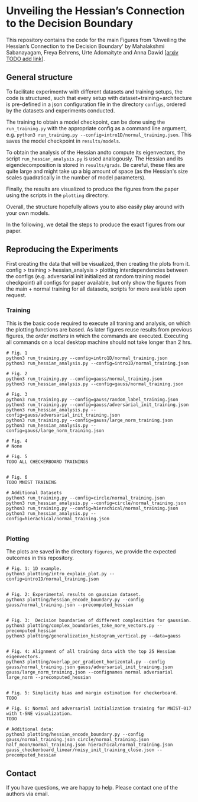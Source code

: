 # Unveiling the Hessian’s Connection to the Decision Boundary



This repository contains the code for the main Figures from 'Unveiling the Hessian’s Connection
to the Decision Boundary' by Mahalakshmi Sabanayagam, Freya Behrens, Urte Adomaityte and Anna Dawid [[arxiv TODO add link](XYZ)].

## General structure

To facilitate experimentw with different datasets and training setups, the code is structured, such that every setup with dataset+training+architecture is pre-defined in a json configuration file in the directory `configs`, ordered by the datasets and experiments conducted.

The training to obtain a model checkpoint, can be done using the `run_training.py` with the appropriate config as a command line argument, e.g. `python3 run_training.py --config=intro1D/normal_training.json`. This saves the model checkpoint in `results/models`.

To obtain the analysis of the Hessian andto compute its eigenvectors, the script `run_hessian_analysis.py` is used analogously. The Hessian and its eigendecomposition is stored in `results/grads`. Be careful, these files are quite large and might take up a big amount of space (as the Hessian's size scales quadratically in the number of model parameters).

Finally, the results are visualized to produce the figures from the paper using the scripts in the `plotting` directory.

Overall, the structure hopefully allows you to also easily play around with your own models.

In the following, we detail the steps to produce the exact figures from our paper.

## Reproducing the Experiments

First creating the data that will be visualized, then creating the plots from it.
config > training > hessian_analysis > plotting
interdependencies between the configs (e.g. adversarial init initialized at random training model checkpoint)
all configs for paper available, but only show the figures from the main + normal training for all datasets, scripts for more available upon request. 

### Training

This is the basic code required to execute all traning and analysis, on which the plotting functions are based. As later figures reuse results from previous figures, the *order matters* in which the commands are executed.
Executing all commands on a local desktop machine should not take longer than 2 hrs.

```
# Fig. 1
python3 run_training.py --config=intro1D/normal_training.json
python3 run_hessian_analysis.py --config=intro1D/normal_training.json

# Fig. 2
python3 run_training.py --config=gauss/normal_training.json
python3 run_hessian_analysis.py --config=gauss/normal_training.json

# Fig. 3
python3 run_training.py --config=gauss/random_label_training.json
python3 run_training.py --config=gauss/adversarial_init_training.json
python3 run_hessian_analysis.py --config=gauss/adversarial_init_training.json
python3 run_training.py --config=gauss/large_norm_training.json
python3 run_hessian_analysis.py --config=gauss/large_norm_training.json

# Fig. 4
# None

# Fig. 5
TODO ALL CHECKERBOARD TRAININGS


# Fig. 6
TODO MNIST TRAINING

# Additional Datasets
python3 run_training.py --config=circle/normal_training.json
python3 run_hessian_analysis.py --config=circle/normal_training.json
python3 run_training.py --config=hierachical/normal_training.json
python3 run_hessian_analysis.py --config=hierachical/normal_training.json


```

### Plotting

The plots are saved in the directory `figures`, we provide the expected outcomes in this repository.

```
# Fig. 1: 1D example.
python3 plotting/intro_explain_plot.py --config=intro1D/normal_training.json 


# Fig. 2: Experimental results on gaussian dataset.
python3 plotting/hessian_encode_boundary.py --config gauss/normal_training.json --precomputed_hessian


# Fig. 3:  Decision boundaries of different complexities for gaussian.
python3 plotting/complex_boundaries_take_more_vectors.py --precomputed_hessian
python3 plotting/generalization_histogram_vertical.py --data=gauss


# Fig. 4: Alignment of all training data with the top 25 Hessian eigenvectors.
python3 plotting/overlap_per_gradient_horizontal.py --config gauss/normal_training.json gauss/adversarial_init_training.json gauss/large_norm_training.json --confignames normal adversarial large_norm --precomputed_hessian


# Fig. 5: Simplicity bias and margin estimation for checkerboard. 
TODO

# Fig. 6: Normal and adversarial initialization training for MNIST-017 with t-SNE visualization.
TODO

# Additional data:
python3 plotting/hessian_encode_boundary.py --config gauss/normal_training.json circle/normal_training.json half_moon/normal_training.json hierachical/normal_training.json gauss_checkerboard_linear/noisy_init_training_close.json --precomputed_hessian 

```


## Contact

If you have questions, we are happy to help. Please contact one of the authors via email.
